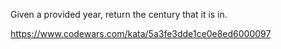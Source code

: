 Given a provided year, return the century that it is in.

https://www.codewars.com/kata/5a3fe3dde1ce0e8ed6000097

